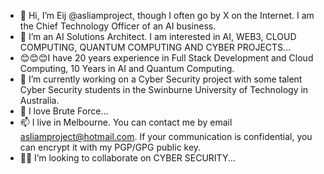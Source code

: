 - 👋 Hi, I’m Eij @asliamproject, though I often go by X on the Internet. I am the Chief Technology Officer of an AI business.
- 👀 I’m an AI Solutions Architect. I am interested in AI, WEB3, CLOUD COMPUTING, QUANTUM COMPUTING AND CYBER PROJECTS...
- 😊😊😊I have 20 years experience in Full Stack Development and Cloud Computing, 10 Years in AI and Quantum Computing.
- 🌱 I’m currently working on a Cyber Security project with some talent Cyber Security students in the Swinburne University of Technology in Australia.
- 💞️ I love Brute Force...
- 📫 I live in Melbourne. You can contact me by email asliamproject@hotmail.com. If your communication is confidential, you can encrypt it with my PGP/GPG public key.
- 🕵️‍♀️ I’m looking to collaborate on CYBER SECURITY...
<!---
asliamproject/asliamproject is a ✨ special ✨ repository because its `README.md` (this file) appears on your GitHub profile.
You can click the Preview link to take a look at your changes.
--->
